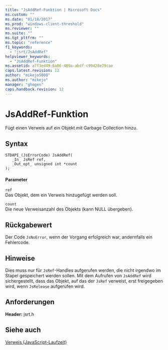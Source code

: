 ```yaml
---
title: "JsAddRef-Funktion | Microsoft Docs"
ms.custom: ""
ms.date: "01/18/2017"
ms.prod: "windows-client-threshold"
ms.reviewer: ""
ms.suite: ""
ms.tgt_pltfrm: ""
ms.topic: "reference"
f1_keywords: 
  - "jsrt/JsAddRef"
helpviewer_keywords: 
  - "JsAddRef-Funktion"
ms.assetid: a7f3ed49-6a86-489a-abdf-c99428e79cae
caps.latest.revision: 12
author: "mikejo5000"
ms.author: "mikejo"
manager: "ghogen"
caps.handback.revision: 12
---
```

# JsAddRef-Funktion
Fügt einen Verweis auf ein Objekt mit Garbage Collection hinzu.  
  
## Syntax  
  
```  
STDAPI_(JsErrorCode) JsAddRef(  
   _In_ JsRef ref,  
   _Out_opt_ unsigned int *count  
);  
```  
  
#### Parameter  
 `ref`  
 Das Objekt, dem ein Verweis hinzugefügt werden soll.  
  
 `count`  
 Die neue Verweisanzahl des Objekts \(kann NULL übergeben\).  
  
## Rückgabewert  
 Der Code `JsNoError`, wenn der Vorgang erfolgreich war, andernfalls ein Fehlercode.  
  
## Hinweise  
 Dies muss nur für `JsRef`\-Handles aufgerufen werden, die nicht irgendwo im Stapel gespeichert werden sollen.  Mit dem Aufrufen von `JsAddRef` wird sichergestellt, dass das Objekt, auf das der `JsRef` verweist, erst freigegeben wird, wenn `JsRelease` aufgerufen wird.  
  
## Anforderungen  
 **Header:** jsrt.h  
  
## Siehe auch  
 [Verweis \(JavaScript\-Laufzeit\)](../chakra-hosting/reference-javascript-runtime.md)